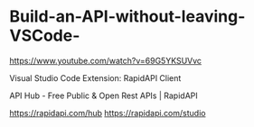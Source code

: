 # Build-an-API-without-leaving-VSCode-

https://www.youtube.com/watch?v=69G5YKSUVvc

Visual Studio Code 
Extension: RapidAPI Client

API Hub - Free Public & Open Rest APIs | RapidAPI

https://rapidapi.com/hub 
https://rapidapi.com/studio


